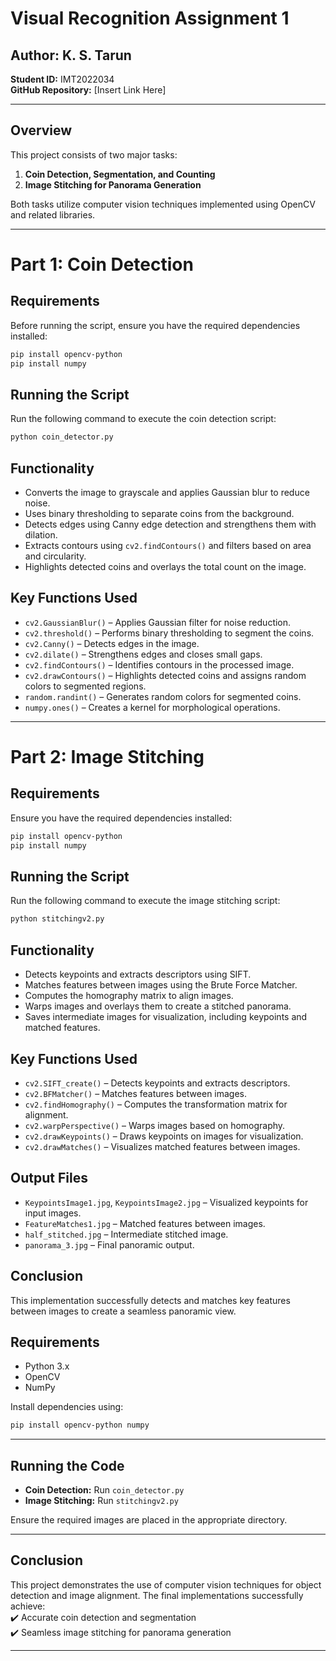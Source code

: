 # Visual Recognition Assignment 1

## Author: K. S. Tarun  
**Student ID:** IMT2022034  
**GitHub Repository:** [Insert Link Here]  

---

## Overview  
This project consists of two major tasks:  
1. **Coin Detection, Segmentation, and Counting**  
2. **Image Stitching for Panorama Generation**  

Both tasks utilize computer vision techniques implemented using OpenCV and related libraries.

---
# Part 1: Coin Detection

## Requirements
Before running the script, ensure you have the required dependencies installed:

```bash
pip install opencv-python
pip install numpy
```

## Running the Script
Run the following command to execute the coin detection script:

```bash
python coin_detector.py
```

## Functionality
- Converts the image to grayscale and applies Gaussian blur to reduce noise.
- Uses binary thresholding to separate coins from the background.
- Detects edges using Canny edge detection and strengthens them with dilation.
- Extracts contours using `cv2.findContours()` and filters based on area and circularity.
- Highlights detected coins and overlays the total count on the image.

## Key Functions Used
- `cv2.GaussianBlur()` – Applies Gaussian filter for noise reduction.
- `cv2.threshold()` – Performs binary thresholding to segment the coins.
- `cv2.Canny()` – Detects edges in the image.
- `cv2.dilate()` – Strengthens edges and closes small gaps.
- `cv2.findContours()` – Identifies contours in the processed image.
- `cv2.drawContours()` – Highlights detected coins and assigns random colors to segmented regions.
- `random.randint()` – Generates random colors for segmented coins.
- `numpy.ones()` – Creates a kernel for morphological operations.

---

# Part 2: Image Stitching

## Requirements
Ensure you have the required dependencies installed:

```bash
pip install opencv-python
pip install numpy
```

## Running the Script
Run the following command to execute the image stitching script:

```bash
python stitchingv2.py
```

## Functionality
- Detects keypoints and extracts descriptors using SIFT.
- Matches features between images using the Brute Force Matcher.
- Computes the homography matrix to align images.
- Warps images and overlays them to create a stitched panorama.
- Saves intermediate images for visualization, including keypoints and matched features.

## Key Functions Used
- `cv2.SIFT_create()` – Detects keypoints and extracts descriptors.
- `cv2.BFMatcher()` – Matches features between images.
- `cv2.findHomography()` – Computes the transformation matrix for alignment.
- `cv2.warpPerspective()` – Warps images based on homography.
- `cv2.drawKeypoints()` – Draws keypoints on images for visualization.
- `cv2.drawMatches()` – Visualizes matched features between images.

## Output Files
- `KeypointsImage1.jpg`, `KeypointsImage2.jpg` – Visualized keypoints for input images.
- `FeatureMatches1.jpg` – Matched features between images.
- `half_stitched.jpg` – Intermediate stitched image.
- `panorama_3.jpg` – Final panoramic output.

## Conclusion
This implementation successfully detects and matches key features between images to create a seamless panoramic view.


## Requirements  
- Python 3.x  
- OpenCV  
- NumPy   

Install dependencies using:  
```bash
pip install opencv-python numpy
```

---

## Running the Code  
- **Coin Detection:** Run `coin_detector.py`  
- **Image Stitching:** Run `stitchingv2.py`  

Ensure the required images are placed in the appropriate directory.

---

## Conclusion  
This project demonstrates the use of computer vision techniques for object detection and image alignment. The final implementations successfully achieve:  
✔️ Accurate coin detection and segmentation  
✔️ Seamless image stitching for panorama generation  

---

